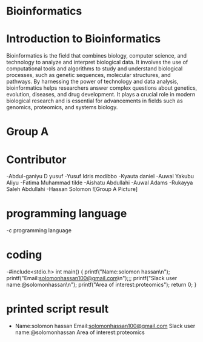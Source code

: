 # Bioinformatics 
# Introduction to Bioinformatics 
Bioinformatics is the field that combines biology, computer science, and technology to analyze and interpret biological data. It involves the use of computational tools and algorithms to study and understand biological processes, such as genetic sequences, molecular structures, and pathways. By harnessing the power of technology and data analysis, bioinformatics helps researchers answer complex questions about genetics, evolution, diseases, and drug development. It plays a crucial role in modern biological research and is essential for advancements in fields such as genomics, proteomics, and systems biology.
# Group A 
# Contributor 
-Abdul-ganiyu D yusuf
-Yusuf Idris modibbo
-Kyauta daniel
-Auwal Yakubu Aliyu
-Fatima Muhammad tilde
-Aishatu Abdullahi
-Auwal Adams
-Rukayya Saleh Abdullahi
-Hassan Solomon
![Group A Picture]

















# programming language 
-c programming language
# coding


-#include<stdio.h>
int main() {
  printf("Name:solomon hassan\n");
  printf("Email:solomonhassan100@gmail.com\n");;;
  printf("Slack user name:@solomonhassan\n");
  printf("Area of interest:proteomics");
  return 0;
}
# printed script result



- Name:solomon hassan
Email:solomonhassan100@gmail.com
Slack user name:@solomonhassan
Area of interest:proteomics
